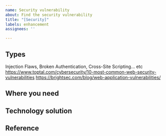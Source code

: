 ```yaml
---
name: Security vulnerability
about: Find the security vulnerability
title: "[Security]"
labels: enhancement
assignees: ''

---
```


## Types
Injection Flaws, Broken Authentication, Cross-Site Scripting... etc
https://www.toptal.com/cybersecurity/10-most-common-web-security-vulnerabilities
https://brightsec.com/blog/web-application-vulnerabilities/

## Where you need

## Technology solution

## Reference
